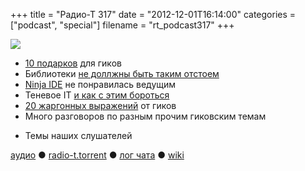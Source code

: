 +++
title = "Радио-Т 317"
date = "2012-12-01T16:14:00"
categories = ["podcast", "special"]
filename = "rt_podcast317"
+++

![](https://radio-t.com/images/radio-t/rt317.jpg)

* [10 подарков](http://jaxenter.com/10-christmas-gift-ideas-for-developers-45677.html) для гиков
* Библиотеки [не доллжны быть таким отстоем](http://akkartik.name/blog/libraries2)
* [Ninja IDE](http://ninja-ide.org/) не понравилась ведущим
* Теневое IT [и как с этим бороться](http://www.mrc-productivity.com/blog/2012/11/3-ways-it-causes-shadow-it-and-how-to-fix-it/)
* [20 жаргонных выражений](http://www.businessinsider.com/20-hilarious-programming-jargon-phrases-you-should-know-when-talking-to-engineers-2012-7) от гиков
* Много разговоров по разным прочим гиковским темам
- Темы наших слушателей

[аудио](http://cdn.radio-t.com/rt_podcast317.mp3) ● [radio-t.torrent](http://cdn.radio-t.com/torrents/rt_podcast317.mp3.torrent) ● [лог чата](http://chat.radio-t.com/logs/radio-t-317.html) ● [wiki](http://wiki.radio-t.com/%D0%92%D1%8B%D0%BF%D1%83%D1%81%D0%BA_317)<audio src="http://cdn.radio-t.com/rt_podcast317.mp3" preload="none"></audio>